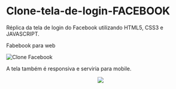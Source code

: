 # Clone-tela-de-login-FACEBOOK
Réplica da tela de login do Facebook utilizando HTML5, CSS3 e JAVASCRIPT.

<div align=”center”>Fabebook para web</div>

![Clone Facebook](https://user-images.githubusercontent.com/79488234/117222915-f1731f80-ade2-11eb-8715-7d67927b2351.png)

<div align=”center”>A tela também é responsiva e serviria para mobile.</div>
<p align="center">
  <img  src="https://user-images.githubusercontent.com/79488234/117222957-05b71c80-ade3-11eb-91bc-a1c0d5c59b6a.png">
</p>


